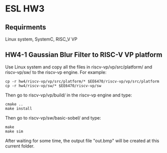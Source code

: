# ESL HW3

## Requirments

Linux system, SystemC, RISC_V VP

## HW4-1 Gaussian Blur Filter to RISC-V VP platform

Use Linux system and copy all the files in riscv-vp/vp/src/platform/ and riscv-vp/sw/ to the riscv-vp engine. For example:

```
cp -r hw4/riscv-vp/vp/src/platform/* $EE6470/riscv-vp/vp/src/platform
cp -r hw4/riscv-vp/sw/* $EE6470/riscv-vp/sw
```

Then go to riscv-vp/vp/build/ in the riscv-vp engine and type:

```
cmake ..
make install
```

Then go to riscv-vp/sw/basic-sobel/ and type:

```
make
make sim
```

After waiting for some time, the output file "out.bmp" will be created at this current folder.